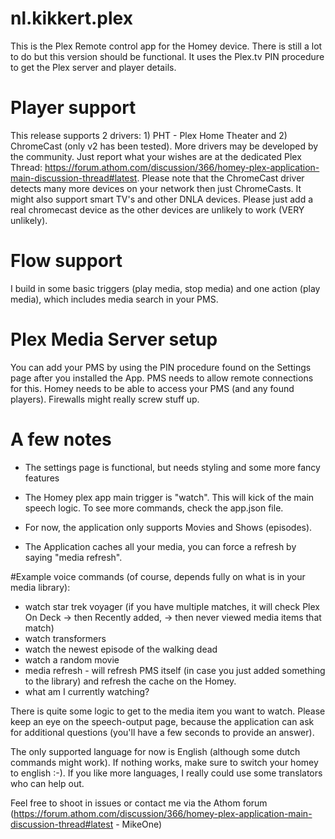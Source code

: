 # nl.kikkert.plex

This is the Plex Remote control app for the Homey device. There is still a lot to do but this version should be functional. It uses the Plex.tv PIN procedure to get the Plex server and player details.

# Player support

This release supports 2 drivers: 1) PHT - Plex Home Theater and 2) ChromeCast (only v2 has been tested). More drivers may be developed by the community. Just report what your wishes are at the dedicated Plex Thread: https://forum.athom.com/discussion/366/homey-plex-application-main-discussion-thread#latest. Please note that the ChromeCast driver detects many more devices on your network then just ChromeCasts. It might also support smart TV's and other DNLA devices. Please just add a real chromecast device as the other devices are unlikely to work (VERY unlikely).

# Flow support

I build in some basic triggers (play media, stop media) and one action (play media), which includes media search in your PMS.

# Plex Media Server setup

You can add your PMS by using the PIN procedure found on the Settings page after you installed the App. PMS needs to allow remote connections for this. Homey needs to be able to access your PMS (and any found players). Firewalls might really screw stuff up.

# A few notes

- The settings page is functional, but needs styling and some more fancy features

- The Homey plex app main trigger is "watch". This will kick of the main speech logic. To see more commands, check the app.json file.

- For now, the application only supports Movies and Shows (episodes).

- The Application caches all your media, you can force a refresh by saying "media refresh".


#Example voice commands (of course, depends fully on what is in your media library):

- watch star trek voyager (if you have multiple matches, it will check Plex On Deck -> then Recently added, -> then never viewed media items that match)
- watch transformers
- watch the newest episode of the walking dead
- watch a random movie
- media refresh - will refresh PMS itself (in case you just added something to the library) and refresh the cache on the Homey.
- what am I currently watching? 


There is quite some logic to get to the media item you want to watch. Please keep an eye on the speech-output page, because the application can ask for additional questions (you'll have a few seconds to provide an answer).

The only supported language for now is English (although some dutch commands might work). If nothing works, make sure to switch your homey to english :-). If you like more languages, I really could use some translators who can help out.



Feel free to shoot in issues or contact me via the Athom forum (https://forum.athom.com/discussion/366/homey-plex-application-main-discussion-thread#latest - MikeOne)
